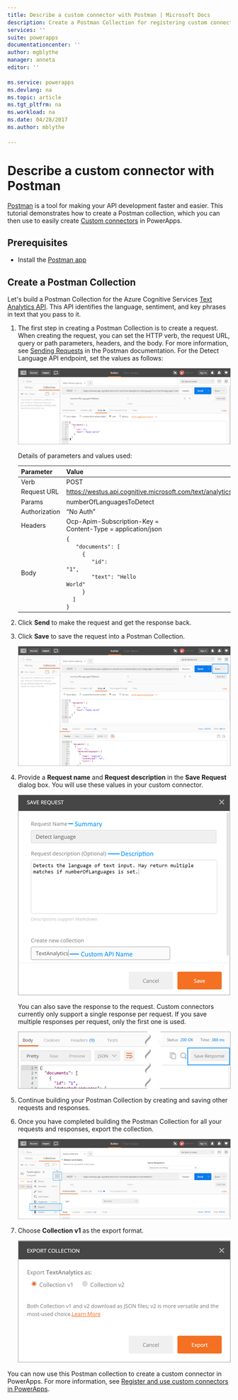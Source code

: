 ```yaml
---
title: Describe a custom connector with Postman | Microsoft Docs
description: Create a Postman Collection for registering custom connectors
services: ''
suite: powerapps
documentationcenter: ''
author: mgblythe
manager: anneta
editor: ''

ms.service: powerapps
ms.devlang: na
ms.topic: article
ms.tgt_pltfrm: na
ms.workload: na
ms.date: 04/28/2017
ms.author: mblythe

---
```

# Describe a custom connector with Postman
[Postman](https://www.getpostman.com/) is a tool for making your API development faster and easier. This tutorial demonstrates how to create a Postman collection, which you can then use to easily create [Custom connectors](register-custom-api.md) in PowerApps.

## Prerequisites
* Install the [Postman app](https://www.getpostman.com/apps)

## Create a Postman Collection
Let's build a Postman Collection for the Azure Cognitive Services [Text Analytics API](https://www.microsoft.com/cognitive-services/en-us/text-analytics-api). This API identifies the language, sentiment, and key phrases in text that you pass to it.

1. The first step in creating a Postman Collection is to create a request. When creating the request, you can set the HTTP verb, the request URL, query or path parameters, headers, and the body. For more information, see [Sending Requests](https://www.getpostman.com/docs/requests) in the Postman documentation. For the Detect Language API endpoint, set the values as follows:
   
    ![Postman request](./media/postman-collection/request.png)
   
    Details of parameters and values used:
   
   | Parameter | Value |
   | --- | --- |
   | Verb |POST |
   | Request URL |https://westus.api.cognitive.microsoft.com/text/analytics/v2.0/languages |
   | Params |numberOfLanguagesToDetect |
   | Authorization |“No Auth” |
   | Headers |Ocp-Apim-Subscription-Key = <your subscription key> <br/>Content-Type = application/json |
   | Body |<code>{<br/>&nbsp;&nbsp;&nbsp;"documents": [<br/>&nbsp;&nbsp;&nbsp;&nbsp;&nbsp;{<br/>&nbsp;&nbsp;&nbsp;&nbsp;&nbsp;&nbsp;&nbsp;&nbsp;"id": "1",<br/>&nbsp;&nbsp;&nbsp;&nbsp;&nbsp;&nbsp;&nbsp;&nbsp;"text": "Hello World"<br/>&nbsp;&nbsp;&nbsp;&nbsp;&nbsp;}<br/>&nbsp;&nbsp;]<br/>}<code> |
2. Click **Send** to make the request and get the response back.
3. Click **Save** to save the request into a Postman Collection.
   
    ![Postman response](./media/postman-collection/request-response-save.png)
4. Provide a **Request name** and **Request description** in the **Save Request** dialog box. You will use these values in your custom connector.
   
    ![Postman Save Collection](./media/postman-collection/save-request-note.png)
   
    You can also save the response to the request. Custom connectors currently only support a single response per request. If you save multiple responses per request, only the first one is used.
   
    ![Postman Save Response](./media/postman-collection/save-response.png)
5. Continue building your Postman Collection by creating and saving other requests and responses.
6. Once you have completed building the Postman Collection for all your requests and responses, export the collection.
   
    ![Postman Export](./media/postman-collection/export.png)
7. Choose **Collection v1** as the export format.
   
    ![Postman Export](./media/postman-collection/export2.png)

You can now use this Postman collection to create a custom connector in PowerApps. For more information, see [Register and use custom connectors in PowerApps](register-custom-api.md). 

